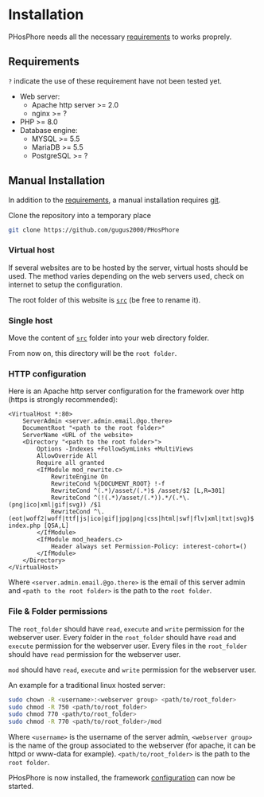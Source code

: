 # Installation

PHosPhore needs all the necessary [requirements](#Requirements) to works proprely.

## Requirements

`?` indicate the use of these requirement have not been tested yet.

- Web server:
	- Apache http server >= 2.0
	- nginx >= ?
- PHP >= 8.0
- Database engine:
	- MYSQL >= 5.5
	- MariaDB >= 5.5
	- PostgreSQL >= ?

## Manual Installation

In addition to the [requirements](#Requirements), a manual installation requires [git](https://git-scm.com).

Clone the repository into a temporary place
```sh
git clone https://github.com/gugus2000/PHosPhore
```

### Virtual host

If several websites are to be hosted by the server, virtual hosts should be used.
The method varies depending on the web servers used, check on internet to setup the configuration.

The root folder of this website is [`src`](../../src) (be free to rename it).

### Single host

Move the content of [`src`](../../src) folder into your web directory folder.


From now on, this directory will be the `root folder`.

### HTTP configuration

Here is an Apache http server configuration for the framework over http (https is strongly recommended):
```
<VirtualHost *:80>
	ServerAdmin <server.admin.email.@go.there>
	DocumentRoot "<path to the root folder>"
	ServerName <URL of the website>
	<Directory "<path to the root folder>">
		Options -Indexes +FollowSymLinks +MultiViews
		AllowOverride All
		Require all granted
		<IfModule mod_rewrite.c>
			RewriteEngine On
			RewriteCond %{DOCUMENT_ROOT} !-f
			RewriteCond ^(.*)/asset/(.*)$ /asset/$2 [L,R=301]
			RewriteCond ^(!(.*)/asset/(.*)).*/(.*\.(png|ico|xml|gif|svg)) /$1
			RewriteCond ^\.(eot|woff2|woff|ttf|js|ico|gif|jpg|png|css|html|swf|flv|xml|txt|svg)$ index.php [QSA,L]
		</IfModule>
		<IfModule mod_headers.c>
			Header always set Permission-Policy: interest-cohort=()
		</IfModule>
	</Directory>
</VirtualHost>
```

Where `<server.admin.email.@go.there>` is the email of this server admin and `<path to the root folder>` is the path to the `root folder`.

### File & Folder permissions

The `root_folder` should have `read`, `execute` and `write` permission for the webserver user.
Every folder in the `root_folder` should have `read` and `execute` permission for the webserver user.
Every files in the `root_folder` should have `read` permission for the webserver user.

`mod` should have `read`, `execute` and `write` permission for the webserver user.

An example for a traditional linux hosted server:
```sh
sudo chown -R <username>:<webserver group> <path/to/root_folder>
sudo chmod -R 750 <path/to/root_folder>
sudo chmod 770 <path/to/root_folder>
sudo chmod -R 770 <path/to/root_folder>/mod
```

Where `<username>` is the username of the server admin, `<webserver group>` is the name of the group associated to the webserver (for apache, it can be httpd or www-data for example).
`<path/to/root_folder>` is the path to the `root folder`.

PHosPhore is now installed, the framework [configuration](configuration.md) can now be started.
